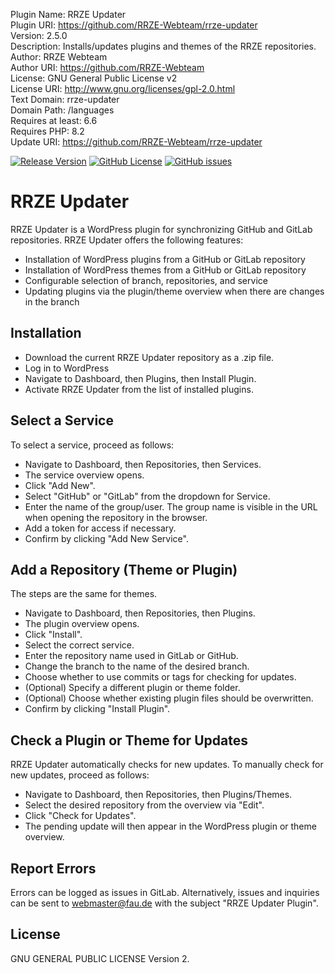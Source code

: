 <!-- BEGIN PLUGIN DATA -->
Plugin Name:        RRZE Updater<br>
Plugin URI:         https://github.com/RRZE-Webteam/rrze-updater<br>
Version:            2.5.0<br>
Description:        Installs/updates plugins and themes of the RRZE repositories.<br>
Author:             RRZE Webteam<br>
Author URI:         https://github.com/RRZE-Webteam<br>
License:            GNU General Public License v2<br>
License URI:        http://www.gnu.org/licenses/gpl-2.0.html<br>
Text Domain:        rrze-updater<br>
Domain Path:        /languages<br>
Requires at least:  6.6<br>
Requires PHP:       8.2<br>
Update URI:         https://github.com/RRZE-Webteam/rrze-updater
<!-- END PLUGIN DATA -->

[![Release Version](https://img.shields.io/github/v/release/RRZE-Webteam/rrze-updater?label=Release+Version)](https://github.com/RRZE-Webteam/rrze-updater/releases/)
[![GitHub License](https://img.shields.io/github/license/RRZE-Webteam/rrze-updater)](https://github.com/RRZE-Webteam/rrze-updater)
[![GitHub issues](https://img.shields.io/github/issues/RRZE-Webteam/rrze-updater)](https://github.com/RRZE-Webteam/rrze-updater/issues)

# RRZE Updater

RRZE Updater is a WordPress plugin for synchronizing GitHub and GitLab repositories. RRZE Updater offers the following features:

- Installation of WordPress plugins from a GitHub or GitLab repository
- Installation of WordPress themes from a GitHub or GitLab repository
- Configurable selection of branch, repositories, and service
- Updating plugins via the plugin/theme overview when there are changes in the branch


## Installation

- Download the current RRZE Updater repository as a .zip file.
- Log in to WordPress
- Navigate to Dashboard, then Plugins, then Install Plugin.
- Activate RRZE Updater from the list of installed plugins.

## Select a Service
To select a service, proceed as follows:

- Navigate to Dashboard, then Repositories, then Services.
- The service overview opens.
- Click "Add New".
- Select "GitHub" or "GitLab" from the dropdown for Service.
- Enter the name of the group/user. The group name is visible in the URL when opening the repository in the browser.
- Add a token for access if necessary.
- Confirm by clicking "Add New Service".

## Add a Repository (Theme or Plugin)
The steps are the same for themes.

- Navigate to Dashboard, then Repositories, then Plugins.
- The plugin overview opens.
- Click "Install".
- Select the correct service.
- Enter the repository name used in GitLab or GitHub.
- Change the branch to the name of the desired branch.
- Choose whether to use commits or tags for checking for updates.
- (Optional) Specify a different plugin or theme folder.
- (Optional) Choose whether existing plugin files should be overwritten.
- Confirm by clicking "Install Plugin".

## Check a Plugin or Theme for Updates
RRZE Updater automatically checks for new updates. To manually check for new updates, proceed as follows:

- Navigate to Dashboard, then Repositories, then Plugins/Themes.
- Select the desired repository from the overview via "Edit".
- Click "Check for Updates".
- The pending update will then appear in the WordPress plugin or theme overview.

## Report Errors
Errors can be logged as issues in GitLab. Alternatively, issues and inquiries can be sent to webmaster@fau.de with the subject "RRZE Updater Plugin".

## License
GNU GENERAL PUBLIC LICENSE Version 2.
